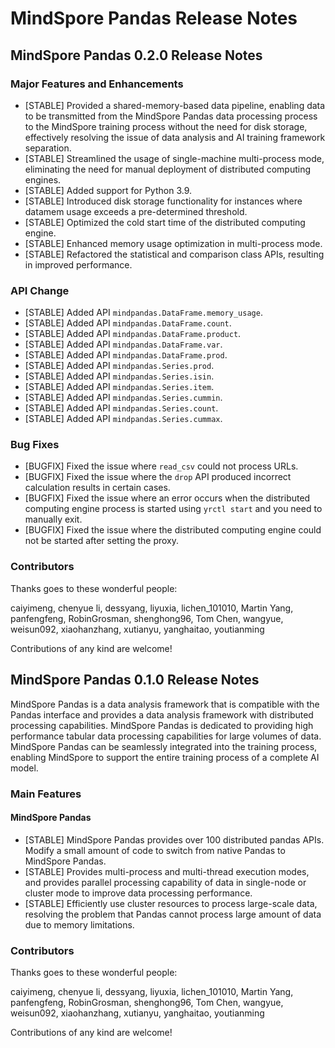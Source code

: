 # MindSpore Pandas Release Notes

## MindSpore Pandas 0.2.0 Release Notes

### Major Features and Enhancements

- [STABLE] Provided a shared-memory-based data pipeline, enabling data to be transmitted from the MindSpore Pandas data processing process to the MindSpore training process without the need for disk storage, effectively resolving the issue of data analysis and AI training framework separation.
- [STABLE] Streamlined the usage of single-machine multi-process mode, eliminating the need for manual deployment of distributed computing engines.
- [STABLE] Added support for Python 3.9.
- [STABLE] Introduced disk storage functionality for instances where datamem usage exceeds a pre-determined threshold.
- [STABLE] Optimized the cold start time of the distributed computing engine.
- [STABLE] Enhanced memory usage optimization in multi-process mode.
- [STABLE] Refactored the statistical and comparison class APIs, resulting in improved performance.

### API Change

- [STABLE] Added API `mindpandas.DataFrame.memory_usage`.
- [STABLE] Added API `mindpandas.DataFrame.count`.
- [STABLE] Added API `mindpandas.DataFrame.product`.
- [STABLE] Added API `mindpandas.DataFrame.var`.
- [STABLE] Added API `mindpandas.DataFrame.prod`.
- [STABLE] Added API `mindpandas.Series.prod`.
- [STABLE] Added API `mindpandas.Series.isin`.
- [STABLE] Added API `mindpandas.Series.item`.
- [STABLE] Added API `mindpandas.Series.cummin`.
- [STABLE] Added API `mindpandas.Series.count`.
- [STABLE] Added API `mindpandas.Series.cummax`.

### Bug Fixes

- [BUGFIX] Fixed the issue where `read_csv` could not process URLs.
- [BUGFIX] Fixed the issue where the `drop` API produced incorrect calculation results in certain cases.
- [BUGFIX] Fixed the issue where an error occurs when the distributed computing engine process is started using `yrctl start` and you need to manually exit.
- [BUGFIX] Fixed the issue where the distributed computing engine could not be started after setting the proxy.

### Contributors

Thanks goes to these wonderful people:

caiyimeng, chenyue li, dessyang, liyuxia, lichen_101010, Martin Yang, panfengfeng, RobinGrosman, shenghong96, Tom Chen, wangyue, weisun092, xiaohanzhang, xutianyu, yanghaitao, youtianming

Contributions of any kind are welcome!

## MindSpore Pandas 0.1.0 Release Notes

MindSpore Pandas is a data analysis framework that is compatible with the Pandas interface and provides a data analysis framework with distributed processing capabilities. MindSpore Pandas is dedicated to providing high performance tabular data processing capabilities for large volumes of data. MindSpore Pandas can be seamlessly integrated into the training process, enabling MindSpore to support the entire training process of a complete AI model.

### Main Features

#### MindSpore Pandas

- [STABLE] MindSpore Pandas provides over 100 distributed pandas APIs. Modify a small amount of code to switch from native Pandas to MindSpore Pandas.
- [STABLE] Provides multi-process and multi-thread execution modes, and provides parallel processing capability of data in single-node or cluster mode to improve data processing performance.
- [STABLE] Efficiently use cluster resources to process large-scale data, resolving the problem that Pandas cannot process large amount of data due to memory limitations.

### Contributors

Thanks goes to these wonderful people:

caiyimeng, chenyue li, dessyang, liyuxia, lichen_101010, Martin Yang, panfengfeng, RobinGrosman, shenghong96, Tom Chen, wangyue, weisun092, xiaohanzhang, xutianyu, yanghaitao, youtianming

Contributions of any kind are welcome!
